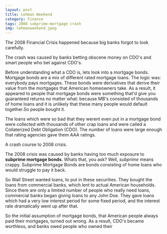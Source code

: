 ```yaml
---
layout: post
title: Lehman Weekend
category: Finance
tags: 2008 subprime-mortgage crash
img: lehmanweekend.jpeg
---
```

The 2008 Financial Crisis happened because big banks forgot to look carefully.

The crash was caused by banks betting obscene money on CDO's and smart people who bet against CDO's.

Before understanding what a CDO is, lets look into a mortgage bonds. Mortgage bonds are a mix of different rated mortgage loans. The logic was: everybody pays mortgages. These bonds were derivatives that derive their value from the mortgages that American homeowners take. As a result, it appeared to people that mortgage bonds were something that'd give you guaranteed returns no matter what: because MB's consisted of thousands of home loans and it is unlikely that these many people would default together.So people bought it.

The loans which were so bad that they werent even put in a mortgage bond were collected with thousands of other crap loans and were called a Collaterized Debt Obligation (CDO). The number of loans were large enough that rating agencies gave them AAA ratings.

A crash course to 2008 crisis.

The 2008 crisis was caused by banks having too much exposure to **subprime mortgage bonds**. Whats that, you ask? Well, *subprime* means crappy. Subprime Mortgage Bonds are bonds consisting of home loans who would struggle to pay it back. 

So Wall Street wanted loans, to put in these securities. They bought the loans from commercial banks, which lent to actual American households. Since there are only a limited number of people who really need loans, commercial banks began giving loans to any John Doe. They gave loans which had a very low interest period for some fixed period, and the interest rate dramatically went up after that.

So the initial assumption of mortgage bonds, that American people always paid their mortgages, turned out wrong. As a result, CDO's became worthless, and banks owed people who owned their 

